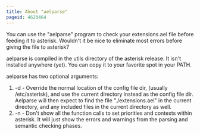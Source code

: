 ```yaml
---
title: About "aelparse"
pageid: 4620464
---
```


You can use the "aelparse" program to check your extensions.ael file before feeding it to asterisk. Wouldn't it be nice to eliminate most errors before giving the file to asterisk?

aelparse is compiled in the utils directory of the asterisk release. It isn't installed anywhere (yet). You can copy it to your favorite spot in your PATH. 

aelparse has two optional arguments:

1. -d - Override the normal location of the config file dir, (usually /etc/asterisk), and use the current directory instead as the config file dir. Aelparse will then expect to find the file "./extensions.ael" in the current directory, and any included files in the current directory as well.
2. -n - Don't show all the function calls to set priorities and contexts within asterisk. It will just show the errors and warnings from the parsing and semantic checking phases.
